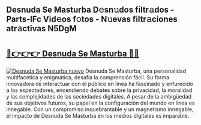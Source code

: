 ## Desnuda Se Masturba D𝚎sn𝚞dos filtr𝚊dos - Parts-lFc Vid𝚎os f𝚘tos - N𝚞evas filtr𝚊ciones atr𝚊ctivas N5DgM

# <h2><a href="http://mbabdyf.tromn.icu/?c=Desnuda+Se+Masturba">🔗👉👉👉 Desnuda Se Masturba 🔗🔗</a></h2>

[![Desnuda Se Masturba nuevo](https://i.imgur.com/pEAQMta.gif)](http://mbabdyf.tromn.icu/?c=Desnuda+Se+Masturba)
Desnuda Se Masturba, una personalidad multifacética y enigmática, desafía la comprensión fácil. Su forma innovadora de interactuar con el público en línea ha fascinado y enfurecido a los espectadores, encendiendo debates sobre la privacidad, la moralidad y las complejidades de las sociedades digitales. A pesar de la ambigüedad de sus objetivos futuros, su papel en la configuración del mundo en línea es innegable. Con un compromiso inquebrantable y un magnetismo innegable, el impacto de Desnuda Se Masturba en los medios digitales es imparable.
